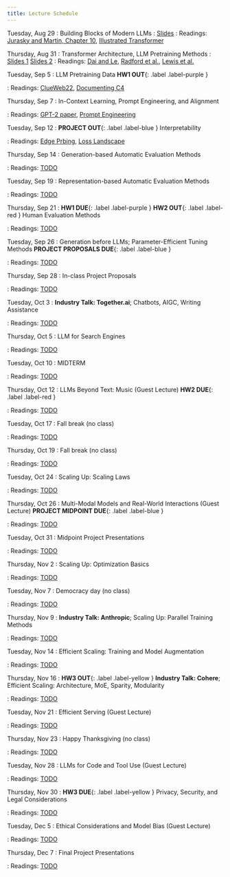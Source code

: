 ```yaml
---
title: Lecture Schedule
---
```


<!-- Sep 28
: [Java & Git](#)
  : [1.1](#)

Sep 29
: **Section**{: .label .label-purple }[Intro to Java](#)
  : [Solution](#)

Sep 30
: [Variables & Objects](#)
  : [1.2](#), [2.1](#)

Oct 1
: **Lab**{: .label .label-purple } [Intro to Java](#)

Oct 2
: [Tracing, IntLists, & Recursion](#)
  : [2.1](#)
: **HW 1 due**{: .label .label-red } -->


<!-- Oct 5
: [Linked Lists & Encapsulation](#)
  : [3.1](#), [2.2](#), [2.3](#)

Oct 6
: **Section**{: .label .label-purple }[Linked Lists](#)
  : [Solution](#)

Oct 7
: [Resizing Arrays](#)
  : [2.4](#), [2.5](#)

Oct 8
: **Lab**{: .label .label-purple } [Resizing Arrays](#)

Oct 9
: [Runtime Analysis](#)
  : [8.1](#), [8.2](#), [8.3](#), [8.4](#)
: **HW 2 due**{: .label .label-red } -->



Tuesday, Aug 29
: Building Blocks of Modern LLMs
  : [Slides](https://www.andrew.cmu.edu/course/11-667/lectures/W1L1_LM_fundamentals_and_transformer_architecture.pdf)
: Readings: [Jurasky and Martin, Chapter 10](https://web.stanford.edu/~jurafsky/slp3/10.pdf), [Illustrated Transformer](http://jalammar.github.io/illustrated-transformer/)

Thursday, Aug 31
: Transformer Architecture, LLM Pretraining Methods
  : [Slides 1](https://www.andrew.cmu.edu/course/11-667/lectures/W1L2_transformer_continued.pdf)
  [Slides 2](https://www.andrew.cmu.edu/course/11-667/lectures/W1L2_Pretraining_Task.pdf)
: Readings: [Dai and Le](https://arxiv.org/abs/1511.01432), [Radford et al.](https://www.mikecaptain.com/resources/pdf/GPT-1.pdf), [Lewis et al.](https://arxiv.org/abs/1910.13461) 

Tuesday, Sep 5
: LLM Pretraining Data **HW1 OUT**{: .label .label-purple } 
  <!-- : [Slides](#) -->
: Readings: [ClueWeb22](https://arxiv.org/pdf/2211.15848.pdf), [Documenting C4](https://arxiv.org/pdf/2104.08758.pdf)

Thursday, Sep 7
: In-Context Learning, Prompt Engineering, and Alignment
  <!-- : [Slides](#) -->
: Readings: [GPT-2 paper](https://d4mucfpksywv.cloudfront.net/better-language-models/language_models_are_unsupervised_multitask_learners.pdf), [Prompt Engineering](https://lilianweng.github.io/posts/2023-03-15-prompt-engineering/)

Tuesday, Sep 12
: **PROJECT OUT**{: .label .label-blue } Interpretability
  <!-- : [Slides](#) -->
: Readings: [Edge Prbing](https://arxiv.org/abs/1905.06316), [Loss Landscape](https://arxiv.org/abs/1712.09913)

Thursday, Sep 14
: Generation-based Automatic Evaluation Methods
  <!-- : [Slides](#) -->
: Readings: [TODO](#)

Tuesday, Sep 19
:  Representation-based Automatic Evaluation Methods
  <!-- : [Slides](#) -->
: Readings: [TODO](#)

Thursday, Sep 21
: **HW1 DUE**{: .label .label-purple } **HW2 OUT**{: .label .label-red } Human Evaluation Methods
  <!-- : [Slides](#) -->
: Readings: [TODO](#)

Tuesday, Sep 26
: Generation before LLMs; Parameter-Efficient Tuning Methods **PROJECT PROPOSALS DUE**{: .label .label-blue }
  <!-- : [Slides](#) -->
: Readings: [TODO](#)

Thursday, Sep 28
: In-class Project Proposals 
  <!-- : [Slides](#) -->
: Readings: [TODO](#)

Tuesday, Oct 3
: **Industry Talk: Together.ai**; Chatbots, AIGC, Writing Assistance
  <!-- : [Slides](#) -->
: Readings: [TODO](#)

Thursday, Oct 5
: LLM for Search Engines
  <!-- : [Slides](#) -->
: Readings: [TODO](#)

Tuesday, Oct 10
: MIDTERM
  <!-- : [Slides](#) -->
: Readings: [TODO](#)

Thursday, Oct 12
: LLMs Beyond Text: Music (Guest Lecture) **HW2 DUE**{: .label .label-red } 
  <!-- : [Slides](#) -->
: Readings: [TODO](#)

Tuesday, Oct 17
: Fall break (no class)
  <!-- : [Slides](#) -->
: Readings: [TODO](#)

Thursday, Oct 19
: Fall break (no class)
  <!-- : [Slides](#) -->
: Readings: [TODO](#)

Tuesday, Oct 24
: Scaling Up: Scaling Laws
  <!-- : [Slides](#) -->
: Readings: [TODO](#)

Thursday, Oct 26
: Multi-Modal Models and Real-World Interactions (Guest Lecture) **PROJECT MIDPOINT DUE**{: .label .label-blue }  
  <!-- : [Slides](#) -->
: Readings: [TODO](#)

Tuesday, Oct 31
: Midpoint Project Presentations
  <!-- : [Slides](#) -->
: Readings: [TODO](#)

Thursday, Nov 2
: Scaling Up: Optimization Basics
  <!-- : [Slides](#) -->
: Readings: [TODO](#)

Tuesday, Nov 7
: Democracy day (no class)
  <!-- : [Slides](#) -->
: Readings: [TODO](#)

Thursday, Nov 9
: **Industry Talk: Anthropic**; Scaling Up: Parallel Training Methods
  <!-- : [Slides](#) -->
: Readings: [TODO](#)

Tuesday, Nov 14
: Efficient Scaling: Training and Model Augmentation
  <!-- : [Slides](#) -->
: Readings: [TODO](#)

Thursday, Nov 16
: **HW3 OUT**{: .label .label-yellow } **Industry Talk: Cohere**; Efficient Scaling: Architecture, MoE, Sparity, Modularity
  <!-- : [Slides](#) -->
: Readings: [TODO](#)

Tuesday, Nov 21
: Efficient Serving (Guest Lecture)
  <!-- : [Slides](#) -->
: Readings: [TODO](#)

Thursday, Nov 23
: Happy Thanksgiving (no class)
  <!-- : [Slides](#) -->
: Readings: [TODO](#)

Tuesday, Nov 28
: LLMs for Code and Tool Use (Guest Lecture)
  <!-- : [Slides](#) -->
: Readings: [TODO](#)

Thursday, Nov 30
: **HW3 DUE**{: .label .label-yellow } Privacy, Security, and Legal Considerations
  <!-- : [Slides](#) -->
: Readings: [TODO](#)

Tuesday, Dec 5
: Ethical Considerations and Model Bias (Guest Lecture)
  <!-- : [Slides](#) -->
: Readings: [TODO](#)

Thursday, Dec 7
: Final Project Presentations
  <!-- : [Slides](#) -->
: Readings: [TODO](#)
